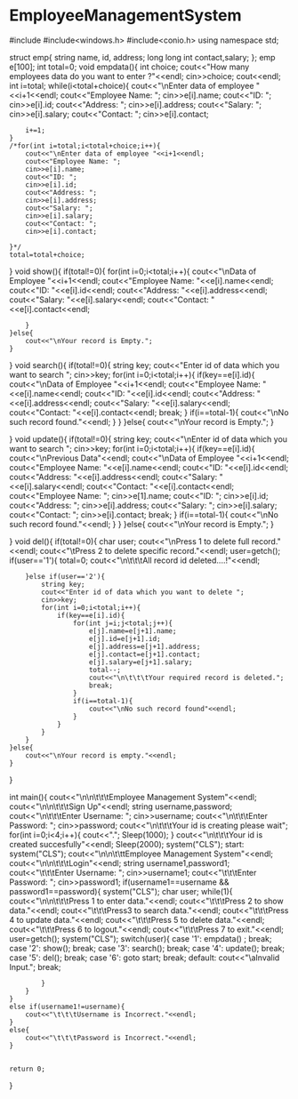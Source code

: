 # EmployeeManagementSystem
#include<iostream>
#include<windows.h>
#include<conio.h>
using namespace std;


struct emp{
    string name, id, address;
    long long int contact,salary;
};
emp e[100];
int total=0;
void empdata(){
    int choice;
    cout<<"How many employees data do you want to enter ?"<<endl;
    cin>>choice;
    cout<<endl;
    int i=total;
    while(i<total+choice){
        cout<<"\nEnter data of employee "<<i+1<<endl;
        cout<<"Employee Name: ";
        cin>>e[i].name;
        cout<<"ID: ";
        cin>>e[i].id;
        cout<<"Address: ";
        cin>>e[i].address;
        cout<<"Salary: ";
        cin>>e[i].salary;
        cout<<"Contact: ";
        cin>>e[i].contact;

        i+=1;
    }
    /*for(int i=total;i<total+choice;i++){
        cout<<"\nEnter data of employee "<<i+1<<endl;
        cout<<"Employee Name: ";
        cin>>e[i].name;
        cout<<"ID: ";
        cin>>e[i].id;
        cout<<"Address: ";
        cin>>e[i].address;
        cout<<"Salary: ";
        cin>>e[i].salary;
        cout<<"Contact: ";
        cin>>e[i].contact;

    }*/
    total=total+choice;


}
void show(){
    if(total!=0){
        for(int i=0;i<total;i++){
            cout<<"\nData of Employee "<<i+1<<endl;
            cout<<"Employee Name: "<<e[i].name<<endl;
            cout<<"ID: "<<e[i].id<<endl;
            cout<<"Address: "<<e[i].address<<endl;
            cout<<"Salary: "<<e[i].salary<<endl;
            cout<<"Contact: "<<e[i].contact<<endl;

        }
    }else{
        cout<<"\nYour record is Empty.";
    }

}
void search(){
    if(total!=0){
        string key;
        cout<<"Enter id of data which you want to search ";
        cin>>key;
        for(int i=0;i<total;i++){
            if(key==e[i].id){
                cout<<"\nData of Employee "<<i+1<<endl;
                cout<<"Employee Name: "<<e[i].name<<endl;
                cout<<"ID: "<<e[i].id<<endl;
                cout<<"Address: "<<e[i].address<<endl;
                cout<<"Salary: "<<e[i].salary<<endl;
                cout<<"Contact: "<<e[i].contact<<endl;
                break;
            }
            if(i==total-1){
                cout<<"\nNo such record found."<<endl;
            }
        }
    }else{
        cout<<"\nYour record is Empty.";
    }

}
void update(){
    if(total!=0){
        string key;
        cout<<"\nEnter id of data which you want to search ";
        cin>>key;
        for(int i=0;i<total;i++){
            if(key==e[i].id){
                cout<<"\nPrevious Data"<<endl;
                cout<<"\nData of Employee "<<i+1<<endl;
                cout<<"Employee Name: "<<e[i].name<<endl;
                cout<<"ID: "<<e[i].id<<endl;
                cout<<"Address: "<<e[i].address<<endl;
                cout<<"Salary: "<<e[i].salary<<endl;
                cout<<"Contact: "<<e[i].contact<<endl;
                cout<<"Employee Name: ";
                cin>>e[1].name;
                cout<<"ID: ";
                cin>>e[i].id;
                cout<<"Address: ";
                cin>>e[i].address;
                cout<<"Salary: ";
                cin>>e[i].salary;
                cout<<"Contact: ";
                cin>>e[i].contact;
                break;
            }
            if(i==total-1){
                cout<<"\nNo such record found."<<endl;
            }
        }
    }else{
        cout<<"\nYour record is Empty.";
    }
    
}
void del(){
    if(total!=0){
        char user;
        cout<<"\nPress 1 to delete full record."<<endl;
        cout<<"\tPress 2 to delete specific record."<<endl;
        user=getch();
        if(user=='1'){
            total=0;
            cout<<"\n\t\t\tAll record id deleted....!"<<endl;

        }else if(user=='2'){
            string key;
            cout<<"Enter id of data which you want to delete ";
            cin>>key;
            for(int i=0;i<total;i++){
                if(key==e[i].id){
                    for(int j=i;j<total;j++){
                        e[j].name=e[j+1].name;
                        e[j].id=e[j+1].id;
                        e[j].address=e[j+1].address;
                        e[j].contact=e[j+1].contact;
                        e[j].salary=e[j+1].salary;
                        total--;
                        cout<<"\n\t\t\tYour required record is deleted.";
                        break;
                    }
                    if(i==total-1){
                        cout<<"\nNo such record found"<<endl;
                    }
                }
            }
        }
    }else{
        cout<<"\nYour record is empty."<<endl;
    }

}


int main(){
    cout<<"\n\n\t\t\tEmployee Management System"<<endl;
    cout<<"\n\n\t\t\tSign Up"<<endl;
    string username,password;
    cout<<"\n\t\t\tEnter Username: ";
    cin>>username;
    cout<<"\n\t\t\tEnter Password: ";
    cin>>password;
    cout<<"\n\t\t\tYour id is creating please wait";
    for(int i=0;i<4;i++){
        cout<<".";
        Sleep(1000);
    }
    cout<<"\n\t\t\tYour id is created succesfully"<<endl;
    Sleep(2000);
    system("CLS");
    start:
    system("CLS");
    cout<<"\n\n\t\\ttEmployee Management System"<<endl;
    cout<<"\n\n\t\t\tLogin"<<endl;
    string username1,password1;
    cout<<"\t\t\tEnter Username: ";
    cin>>username1;
    cout<<"\t\t\tEnter Password: ";
    cin>>password1;
    if(username1==username && password1==password){
        system("CLS");
        char user;
        while(1){
            cout<<"\n\n\t\t\tPress 1 to enter data."<<endl;
            cout<<"\t\t\tPress 2 to show data."<<endl;
            cout<<"\t\t\tPress3 to search data."<<endl;
            cout<<"\t\t\tPress 4 to update data."<<endl;
            cout<<"\t\t\tPress 5 to delete data."<<endl;
            cout<<"\t\t\tPress 6 to logout."<<endl;
            cout<<"\t\t\tPress 7 to exit."<<endl;
            user=getch();
            system("CLS");
            switch(user){
                case '1':
                    empdata() ;
                    break;
                case '2':
                    show();
                    break;
                case '3':
                    search();
                    break;
                case '4':
                    update();
                    break;
                case '5':
                    del();
                    break;
                case '6':
                    goto start;
                    break;
                default:
                    cout<<"\aInvalid Input.";
                    break;
                    
                

            }
        }
    }
    else if(username1!=username){
        cout<<"\t\t\tUsername is Incorrect."<<endl;
    }
    else{
        cout<<"\t\t\tPassword is Incorrect."<<endl;
    }
    

    return 0;
}
